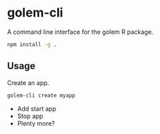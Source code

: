 # golem-cli

A command line interface for the golem R package.

```bash
npm install -g .
```

## Usage

Create an app.

```bash
golem-cli create myapp
```

- Add start app
- Stop app
- Plenty more?
